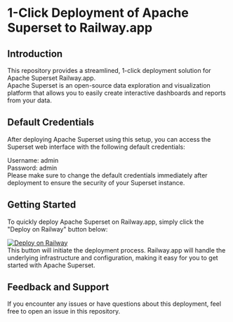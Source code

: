 # 1-Click Deployment of Apache Superset to Railway.app
## Introduction
This repository provides a streamlined, 1-click deployment solution for Apache Superset Railway.app.  
Apache Superset is an open-source data exploration and visualization platform that allows you to easily create interactive dashboards and reports from your data.

## Default Credentials
After deploying Apache Superset using this setup, you can access the Superset web interface with the following default credentials:  

Username: admin  
Password: admin  
Please make sure to change the default credentials immediately after deployment to ensure the security of your Superset instance.

## Getting Started  
To quickly deploy Apache Superset on Railway.app, simply click the "Deploy on Railway" button below:

[![Deploy on Railway](https://railway.app/button.svg)](https://railway.app/template/animW-?referralCode=AkM2z4)  
This button will initiate the deployment process.  Railway.app will handle the underlying infrastructure and configuration, making it easy for you to get started with Apache Superset.

## Feedback and Support  
If you encounter any issues or have questions about this deployment, feel free to open an issue in this repository.
